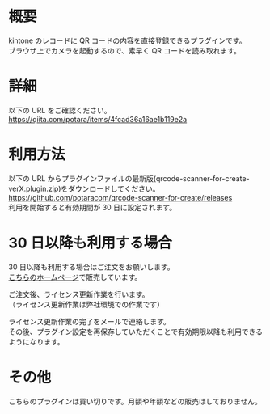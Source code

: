 # 概要

kintone のレコードに QR コードの内容を直接登録できるプラグインです。  
ブラウザ上でカメラを起動するので、素早く QR コードを読み取れます。

# 詳細

以下の URL をご確認ください。  
https://qiita.com/potara/items/4fcad36a16ae1b119e2a

# 利用方法

以下の URL からプラグインファイルの最新版(qrcode-scanner-for-create-verX.plugin.zip)をダウンロードしてください。  
https://github.com/potaracom/qrcode-scanner-for-create/releases  
利用を開始すると有効期間が 30 日に設定されます。

# 30 日以降も利用する場合

30 日以降も利用する場合はご注文をお願いします。  
[こちらのホームページ](https://potaracom.stores.jp/items/5d57a1c708382965a0c9232f)で販売しています。

ご注文後、ライセンス更新作業を行います。  
（ライセンス更新作業は弊社環境での作業です）

ライセンス更新作業の完了をメールで連絡します。  
その後、プラグイン設定を再保存していただくことで有効期限以降も利用できるようになります。

# その他

こちらのプラグインは買い切りです。月額や年額などの販売はしておりません。
